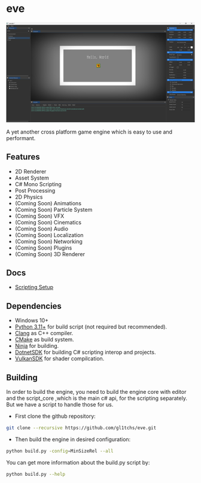 # eve

![Editor](.github/editor_ss.png)

A yet another cross platform game engine which is easy to use and performant.

## Features

- 2D Renderer
- Asset System
- C# Mono Scripting
- Post Processing
- 2D Physics
- (Coming Soon) Animations
- (Coming Soon) Particle System
- (Coming Soon) VFX
- (Coming Soon) Cinematics
- (Coming Soon) Audio
- (Coming Soon) Localization
- (Coming Soon) Networking
- (Coming Soon) Plugins
- (Coming Soon) 3D Renderer

## Docs

- [Scripting Setup](docs/SCRIPTING_SETUP.md.md)

## Dependencies
- Windows 10+
- [Python 3.11+](https://www.python.org/downloads/) for build script (not required but recommended).
- [Clang](https://github.com/llvm/llvm-project/releases/tag/llvmorg-17.0.1/) as C++ compiler.
- [CMake](https://cmake.org/download/) as build system.
- [Ninja](https://github.com/ninja-build/ninja/releases/) for building.
- [DotnetSDK](https://dotnet.microsoft.com/en-us/download/) for building C# scripting interop and projects.
- [VulkanSDK](https://vulkan.lunarg.com/sdk/home/) for shader compilcation.

## Building

In order to build the engine, you need to build the engine core with editor and the script_core ,which is the main c# api, for the scripting separately. But we have a script to handle those for us.

- First clone the github repository:
```bash
git clone --recursive https://github.com/gl1tchs/eve.git
```

- Then build the engine in desired configuration:
```bash
python build.py -config=MinSizeRel --all
```

You can get more information about the build.py script by:
```bash
python build.py --help
```
